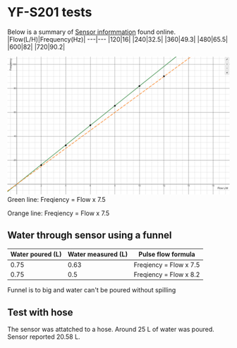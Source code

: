 # YF-S201 tests

Below is a summary of [Sensor informmation](https://components101.com/sensors/yf-s201-water-flow-measurement-sensor) found online.
|Flow(L/H)|Frequency(Hz)|
---|---
|120|16|
|240|32.5|
|360|49.3|
|480|65.5|
|600|82|
|720|90.2|

![Graph of flow VS frequency](../images/Flow_Frequency.png)
Green line: Freqiency = Flow x 7.5

Orange line: Freqiency = Flow x 7.5
## Water through sensor using a funnel


| Water poured (L) | Water measured (L) | Pulse flow formula     |
|------------------|--------------------|------------------------|
| 0.75             | 0.63               | Freqiency = Flow x 7.5 |
| 0.75             | 0.5                | Freqiency = Flow x 8.2 |

Funnel is to big and water can't be poured without spilling

## Test with hose

The sensor was attatched to a hose. Around 25 L of water was poured. Sensor reported 20.58 L.